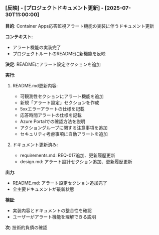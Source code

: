 ### [反映] - [プロジェクトドキュメント更新] - [2025-07-30T11:00:00]

**目的**: Container Apps応答監視アラート機能の実装に伴うドキュメント更新

**コンテキスト**: 
- アラート機能の実装完了
- プロジェクトルートのREADMEに新機能を反映

**決定**: READMEにアラート設定セクションを追加

**実行**: 
1. README.md更新内容:
   - 可観測性セクションにアラート機能を追加
   - 新規「アラート設定」セクションを作成
   - 5xxエラーアラートの仕様を記載
   - 応答時間アラートの仕様を記載
   - Azure Portalでの確認方法を説明
   - アクショングループに関する注意事項を追加
   - セキュリティ考慮事項に自動アラートを追加

2. ドキュメント更新済み:
   - requirements.md: REQ-017追加、更新履歴更新
   - design.md: アラート設計セクション追加、更新履歴更新

**出力**: 
- README.md: アラート設定セクション追加完了
- 全主要ドキュメントが最新状態

**検証**: 
- 実装内容とドキュメントの整合性を確認
- ユーザーがアラート機能を理解できる説明

**次**: 技術的負債の確認